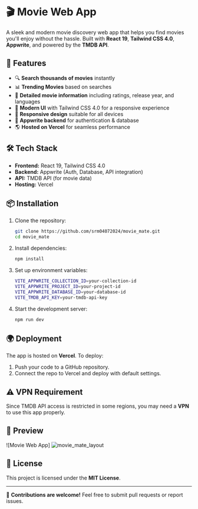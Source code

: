 # 🎬 Movie Web App

A sleek and modern movie discovery web app that helps you find movies you'll enjoy without the hassle. Built with **React 19**, **Tailwind CSS 4.0**, **Appwrite**, and powered by the **TMDB API**.

## 🚀 Features

- 🔍 **Search thousands of movies** instantly
- 📊 **Trending Movies** based on searches
- 📌 **Detailed movie information** including ratings, release year, and languages
- 🎨 **Modern UI** with Tailwind CSS 4.0 for a responsive experience
- 📱 **Responsive design** suitable for all devices
- 💾 **Appwrite backend** for authentication & database
- 🌎 **Hosted on Vercel** for seamless performance

## 🛠️ Tech Stack

- **Frontend:** React 19, Tailwind CSS 4.0
- **Backend:** Appwrite (Auth, Database, API integration)
- **API:** TMDB API (for movie data)
- **Hosting:** Vercel

## 📦 Installation

1. Clone the repository:
   ```sh
   git clone https://github.com/srm04072024/movie_mate.git
   cd movie_mate
   ```
2. Install dependencies:
   ```sh
   npm install
   ```
3. Set up environment variables:
   ```sh
   VITE_APPWRITE_COLLECTION_ID=your-collection-id
   VITE_APPWRITE_PROJECT_ID=your-project-id
   VITE_APPWRITE_DATABASE_ID=your-database-id
   VITE_TMDB_API_KEY=your-tmdb-api-key
   ```
4. Start the development server:
   ```sh
   npm run dev
   ```

## 🌍 Deployment

The app is hosted on **Vercel**. To deploy:
1. Push your code to a GitHub repository.
2. Connect the repo to Vercel and deploy with default settings.

## ⚠️ VPN Requirement
Since TMDB API access is restricted in some regions, you may need a **VPN** to use this app properly.

## 📸 Preview
![Movie Web App]
<img src="https://github.com/srm04072024/movie_mate/blob/main/public/webpreview.png" alt="movie_mate_layout">

## 📝 License
This project is licensed under the **MIT License**.

---

🌟 **Contributions are welcome!** Feel free to submit pull requests or report issues.

